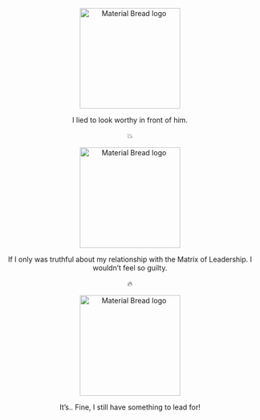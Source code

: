<p align="center">
    <img width="200" src="https://cdn.discordapp.com/attachments/1266570127470760079/1308736598208282676/Untitled585_20241120180757.png?ex=673f0770&is=673db5f0&hm=fb9cb3e10d5a1776485c33df9fab767003cf15e28f60722ab939e9352b1defc9&" alt="Material Bread logo">
</p>

<p align="center">
    I lied to look worthy in front of him.
</p>

<p align="center">
    💥
</p>

<p align="center">
    <img width="200" src="https://cdn.discordapp.com/attachments/1266570127470760079/1308738199354474546/Untitled588_20241120181808.png?ex=673f08ed&is=673db76d&hm=1c39ef7a740d9298fd36437c194f8286ba4e7b06351d9d1e6fb671647765eab4&" alt="Material Bread logo">
</p>

<p align="center">
    If I only was truthful about my relationship with the Matrix of Leadership. I wouldn’t feel so guilty.
</p>

<p align="center">
    🔥
</p>


<p align="center">
    <img width="200" src="https://cdn.discordapp.com/attachments/1266570127470760079/1308736614364614727/Untitled586_20241120180937.png?ex=673f0774&is=673db5f4&hm=719520bdf1f393f8d6c617138c0613ec4eba155b66d4015645f43ef14df989f7&" alt="Material Bread logo">
</p>

<p align="center">
    It’s.. Fine, I still have something to lead for!
</p>
